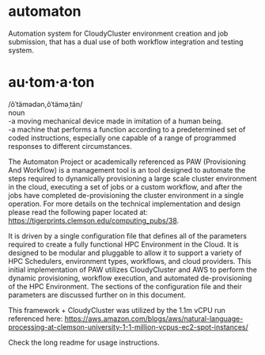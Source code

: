 # automaton
Automation system for  CloudyCluster environment creation and job submission, that has a dual use of both workflow integration and testing system.

# au·tom·a·ton  
/ôˈtämədən,ôˈtäməˌtän/  
noun  
-a moving mechanical device made in imitation of a human being.  
-a machine that performs a function according to a predetermined set of coded instructions, especially one capable of a range of programmed responses to different circumstances.  

The Automaton Project or academically referenced as PAW (Provisioning And Workflow) is a management tool is an tool designed to automate the steps required to dynamically provisioning a large scale cluster environment in the cloud, executing a set of jobs or a custom workflow, and after the jobs have completed de-provisioning the cluster environment in a single operation. For more details on the technical implementation and design please read the following paper located at: https://tigerprints.clemson.edu/computing_pubs/38.

It is driven by a single configuration file that defines all of the parameters required to create a fully functional HPC Environment in the Cloud. It is designed to be modular and pluggable to allow it to support a variety of HPC Schedulers, environment types, workflows, and cloud providers. This initial implementation of PAW utilizes CloudyCluster and AWS to perform the dynamic provisioning, workflow execution, and automated de-provisioning of the HPC Environment. The sections of the configuration file and their parameters are discussed further on in this document.

This framework + CloudyCluster was utilized by the 1.1m vCPU run referenced here: https://aws.amazon.com/blogs/aws/natural-language-processing-at-clemson-university-1-1-million-vcpus-ec2-spot-instances/

Check the long readme for usage instructions.
